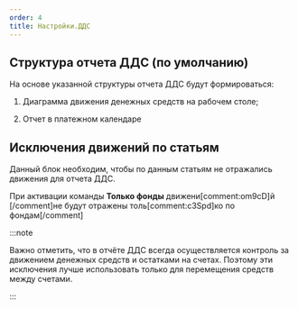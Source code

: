 ```yaml
---
order: 4
title: Настройки.ДДС
---
```


## Структура отчета ДДС (по умолчанию)

На основе указанной структуры отчета ДДС будут формироваться:

1. Диаграмма движения денежных средств на рабочем столе;

2. Отчет в платежном календаре

## Исключения движений по статьям

Данный блок необходим, чтобы по данным статьям не отражались движения для отчета ДДС.

При активации команды **Только фонды** движени[comment:om9cD]й [/comment]не будут отражены толь[comment:c3Spd]ко по фондам[/comment]

:::note 

Важно отметить, что в отчёте ДДС всегда осуществляется контроль за движением денежных средств и остатками на счетах. Поэтому эти исключения лучше использовать только для перемещения средств между счетами.

:::


